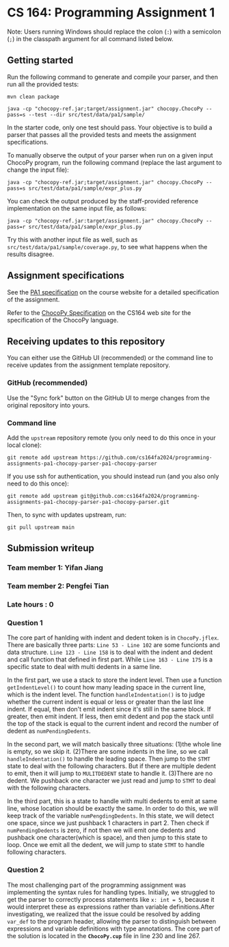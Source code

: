 # CS 164: Programming Assignment 1

Note: Users running Windows should replace the colon (`:`) with a semicolon (`;`) in the classpath argument for all command listed below.

## Getting started

Run the following command to generate and compile your parser, and then run all the provided tests:

    mvn clean package

    java -cp "chocopy-ref.jar;target/assignment.jar" chocopy.ChocoPy --pass=s --test --dir src/test/data/pa1/sample/

In the starter code, only one test should pass. Your objective is to build a parser that passes all the provided tests and meets the assignment specifications.

To manually observe the output of your parser when run on a given input ChocoPy program, run the following command (replace the last argument to change the input file):

    java -cp "chocopy-ref.jar;target/assignment.jar" chocopy.ChocoPy --pass=s src/test/data/pa1/sample/expr_plus.py

You can check the output produced by the staff-provided reference implementation on the same input file, as follows:

    java -cp "chocopy-ref.jar:target/assignment.jar" chocopy.ChocoPy --pass=r src/test/data/pa1/sample/expr_plus.py

Try this with another input file as well, such as `src/test/data/pa1/sample/coverage.py`, to see what happens when the results disagree.

## Assignment specifications

See the [PA1 specification][PA1 specification] on the course
website for a detailed specification of the assignment.

Refer to the [ChocoPy Specification][ChocoPy Specification] on the CS164 web site
for the specification of the ChocoPy language.

## Receiving updates to this repository

You can either use the GitHub UI (recommended) or the command line to receive updates from the assignment template repository.

### GitHub (recommended)

Use the "Sync fork" button on the GitHub UI to merge changes from the original repository into yours.

### Command line

Add the `upstream` repository remote (you only need to do this once in your local clone):

    git remote add upstream https://github.com/cs164fa2024/programming-assignments-pa1-chocopy-parser-pa1-chocopy-parser

If you use ssh for authentication, you should instead run (and you also only need to do this once):

    git remote add upstream git@github.com:cs164fa2024/programming-assignments-pa1-chocopy-parser-pa1-chocopy-parser.git

Then, to sync with updates upstream, run:

    git pull upstream main

## Submission writeup

### Team member 1:  Yifan Jiang

### Team member 2:  Pengfei Tian

### Late hours : 0

### Question 1

The core part of hanlding with indent and dedent token is in `ChocoPy.jflex`. There are basically three parts: `Line 53 - Line 102` are some funcionts and data structure. `Line 123 - Line 158` is to deal with the indent and dedent and call function that defined in first part. While `Line 163 - Line 175` is a specific state to deal with multi dedents in a same line.

In the first part, we use a stack to store the indent level. Then use a function `getIndentLevel()` to count how many leading space in the current line, which is the indent level. The function `handleIndentation()` is to judge whether the current indent is equal or less or greater than the last line indent. If equal, then don't emit indent since it's still in the same block. If greater, then emit indent. If less, then emit dedent and pop the stack until the top of the stack is equal to the current indent and record the number of dedent as `numPendingDedents`.

In the second part, we will match basically three situations: (1)the whole line is empty, so we skip it. (2)There are some indents in the line, so we call `handleIndentation()` to handle the leading space. Then jump to the `STMT` state to deal with the following characters. But if there are multiple dedent to emit, then it will jump to `MULITDEDENT` state to handle it. (3)There are no dedent. We pushback one character we just read and jump to `STMT` to deal with the following characters.

In the third part, this is a state to handle with multi dedents to emit at same line, whose location should be exactly the same. In order to do this, we will keep track of the variable `numPengdingDedents`. In this state, we will detect one space, since we just pushback 1 characters in part 2. Then check if `numPendingDedents` is zero, if not then we will emit one dedents and pushback one character(which is space), and then jump to this state to loop. Once we emit all the dedent, we will jump to state `STMT` to handle following characters.

### Question 2

The most challenging part of the programming assignment was implementing the syntax rules for handling types. Initially, we struggled to get the parser to correctly process statements like `x: int = 5`, because it would interpret these as expressions rather than variable definitions.After investigating, we realized that the issue could be resolved by adding `var_def` to the program header, allowing the parser to distinguish between expressions and variable definitions with type annotations. The core part of the solution is located in the **`ChocoPy.cup`** file in line 230 and line 267.

[PA1 Specification]: https://drive.google.com/open?id=1oYcJ5iv7Wt8oZNS1bEfswAklbMxDtwqB
[ChocoPy Specification]: https://drive.google.com/file/d/1mrgrUFHMdcqhBYzXHG24VcIiSrymR6wt
